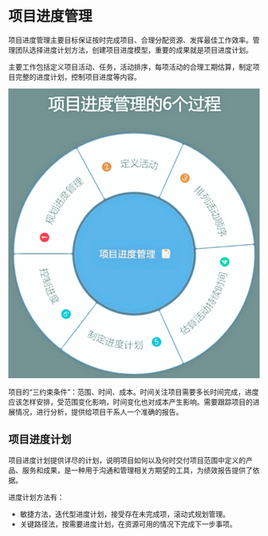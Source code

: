 # 项目进度管理

项目进度管理主要目标保证按时完成项目、合理分配资源、发挥最佳工作效率。管理团队选择进度计划方法，创建项目进度模型，重要的成果就是项目进度计划。

主要工作包括定义项目活动、任务，活动排序，每项活动的合理工期估算，制定项目完整的进度计划，控制项目进度等内容。

![pm_schedule_process](pm_schedule_process.png)

项目的“三约束条件”：范围、时间、成本。时间关注项目需要多长时间完成，进度应该怎样安排，受范围变化影响，时间变化也对成本产生影响。需要跟踪项目的进展情况，进行分析，提供给项目干系人一个准确的报告。

## 项目进度计划

项目进度计划提供详尽的计划，说明项目如何以及何时交付项目范围中定义的产品、服务和成果，是一种用于沟通和管理相关方期望的工具，为绩效报告提供了依据。

进度计划方法有：

- 敏捷方法，迭代型进度计划，接受存在未完成项，滚动式规划管理。
- 关键路径法，按需要进度计划，在资源可用的情况下完成下一步事项。

